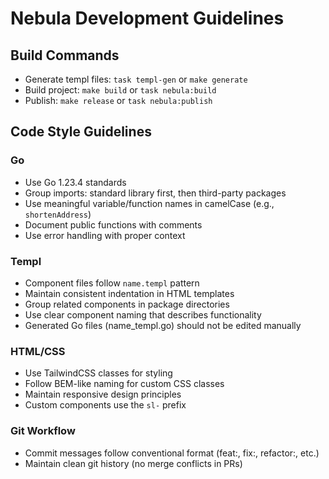 # Nebula Development Guidelines

## Build Commands
- Generate templ files: `task templ-gen` or `make generate`
- Build project: `make build` or `task nebula:build`
- Publish: `make release` or `task nebula:publish`

## Code Style Guidelines

### Go
- Use Go 1.23.4 standards
- Group imports: standard library first, then third-party packages
- Use meaningful variable/function names in camelCase (e.g., `shortenAddress`)
- Document public functions with comments
- Use error handling with proper context

### Templ
- Component files follow `name.templ` pattern
- Maintain consistent indentation in HTML templates
- Group related components in package directories
- Use clear component naming that describes functionality
- Generated Go files (name_templ.go) should not be edited manually

### HTML/CSS
- Use TailwindCSS classes for styling
- Follow BEM-like naming for custom CSS classes
- Maintain responsive design principles
- Custom components use the `sl-` prefix

### Git Workflow
- Commit messages follow conventional format (feat:, fix:, refactor:, etc.)
- Maintain clean git history (no merge conflicts in PRs)
